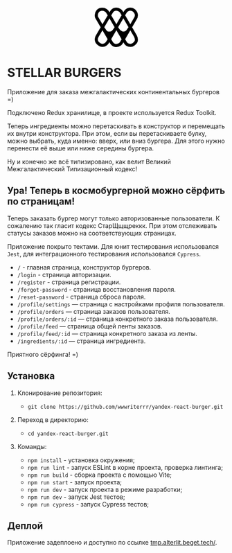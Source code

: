 <p align="center"><img src="./public/wm.svg" alt="wm" width="100"/></p>

# STELLAR BURGERS

Приложение для заказа межгалактических континентальных бургеров =)

Подключено Redux хранилище, в проекте используется Redux Toolkit. 

Теперь ингредиенты можно перетаскивать в конструктор и перемещать их внутри конструктора. При этом, если вы перетаскиваете булку, можно выбрать, куда именно: вверх, или вниз бургера. Для этого нужно перенести её выше или ниже середины бургера.

Ну и конечно же всё типизировано, как велит Великий Межгалактический Типизационный кодекс!

## Ура! Теперь в космобургерной можно сёрфить по страницам!

Теперь заказать бургер могут только авторизованные пользователи. К сожалению так гласит кодекс СтарЩщщреккк. При этом отслеживать статусы заказов можно на соответствующих страницах.

Приложение покрыто тектами. Для юнит тестирования использовался `Jest`, для интеграционного тестирования использовался `Cypress`.

   - ```/``` - главная страница, конструктор бургеров.
   - ```/login``` - страница авторизации.
   - ```/register``` - страница регистрации.
   - ```/forgot-password``` - страница восстановления пароля.
   - ```/reset-password``` - страница сброса пароля.
   - ```/profile/settings``` — страница с настройками профиля пользователя.
   - ```/profile/orders``` — страница заказов пользователя.
   - ```/profile/orders/:id``` — страница конкретного заказа пользователя.
   - ```/profile/feed``` — страница общей ленты заказов.
   - ```/profile/feed/:id``` — страница конкретного заказа из ленты.
   - ```/ingredients/:id``` — страница ингредиента.

Приятного сёрфинга! =)

## Установка

1. Клонирование репозитория:

   - ```git clone https://github.com/wwwriterrr/yandex-react-burger.git```

2. Переход в директорию:

   - ```cd yandex-react-burger.git```

3. Команды:
   - ```npm install``` - установка окружения;
   - ```npm run lint``` - запуск ESLint в корне проекта, проверка линтинга;
   - ```npm run build``` - сборка проекта с помощью Vite;
   - ```npm run start``` - запуск проекта;
   - ```npm run dev``` - запуск проекта в режиме разработки;
   - ```npm run dev``` - запуск Jest тестов;
   - ```npm run cypress``` - запуск Cypress тестов;

## Деплой

Приложение задеплоено и доступно по ссылке [tmp.alterlit.beget.tech/](http://tmp.alterlit.beget.tech/).
